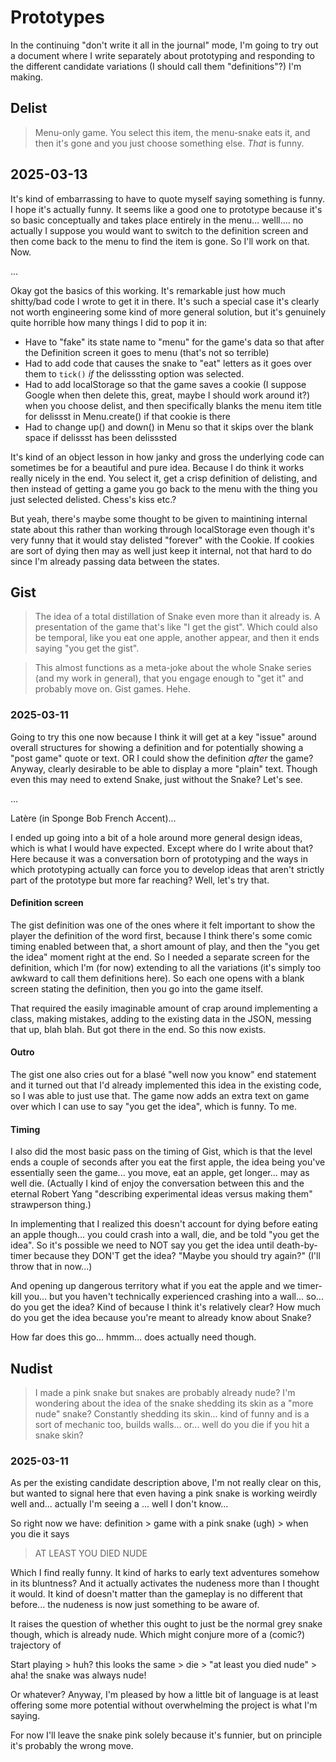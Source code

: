 # Prototypes

In the continuing "don't write it all in the journal" mode, I'm going to try out a document where I write separately about prototyping and responding to the different candidate variations (I should call them "definitions"?) I'm making.

## Delist

> Menu-only game. You select this item, the menu-snake eats it, and then it's gone and you just choose something else. *That* is funny.

## 2025-03-13

It's kind of embarrassing to have to quote myself saying something is funny. I hope it's actually funny. It seems like a good one to prototype because it's so basic conceptually and takes place entirely in the menu... welll.... no actually I suppose you would want to switch to the definition screen and then come back to the menu to find the item is gone. So I'll work on that. Now.

...

Okay got the basics of this working. It's remarkable just how much shitty/bad code I wrote to get it in there. It's such a special case it's clearly not worth engineering some kind of more general solution, but it's genuinely quite horrible how many things I did to pop it in:

- Have to "fake" its state name to "menu" for the game's data so that after the Definition screen it goes to menu (that's not so terrible)
- Had to add code that causes the snake to "eat" letters as it goes over them to `tick()` *if* the delisssting option was selected.
- Had to add localStorage so that the game saves a cookie (I suppose Google when then delete this, great, maybe I should work around it?) when you choose delist, and then specifically blanks the menu item title for delissst in Menu.create() if that cookie is there
- Had to change up() and down() in Menu so that it skips over the blank space if delissst has been delisssted

It's kind of an object lesson in how janky and gross the underlying code can sometimes be for a beautiful and pure idea. Because I do think it works really nicely in the end. You select it, get a crisp definition of delisting, and then instead of getting a game you go back to the menu with the thing you just selected delisted. Chess's kiss etc.?

But yeah, there's maybe some thought to be given to maintining internal state about this rather than working through localStorage even though it's very funny that it would stay delisted "forever" with the Cookie. If cookies are sort of dying then may as well just keep it internal, not that hard to do since I'm already passing data between the states.

## Gist

> The idea of a total distillation of Snake even more than it already is. A presentation of the game that's like "I get the gist". Which could also be temporal, like you eat one apple, another appear, and then it ends saying "you get the gist".

> This almost functions as a meta-joke about the whole Snake series (and my work in general), that you engage enough to "get it" and probably move on. Gist games. Hehe.


### 2025-03-11

Going to try this one now because I think it will get at a key "issue" around overall structures for showing a definition and for potentially showing a "post game" quote or text. OR I could show the definition *after* the game? Anyway, clearly desirable to be able to display a more "plain" text. Though even this may need to extend Snake, just without the Snake? Let's see.

...

Latère (in Sponge Bob French Accent)...

I ended up going into a bit of a hole around more general design ideas, which is what I would have expected. Except where do I write about that? Here because it was a conversation born of prototyping and the ways in which prototyping actually can force you to develop ideas that aren't strictly part of the prototype but more far reaching? Well, let's try that. 

#### Definition screen

The gist definition was one of the ones where it felt important to show the player the definition of the word first, because I think there's some comic timing enabled between that, a short amount of play, and then the "you get the idea" moment right at the end. So I needed a separate screen for the definition, which I'm (for now) extending to all the variations (it's simply too awkward to call them definitions here). So each one opens with a blank screen stating the definition, then you go into the game itself. 

That required the easily imaginable amount of crap around implementing a class, making mistakes, adding to the existing data in the JSON, messing that up, blah blah. But got there in the end. So this now exists.

#### Outro

The gist one also cries out for a blasé "well now you know" end statement and it turned out that I'd already implemented this idea in the existing code, so I was able to just use that. The game now adds an extra text on game over which I can use to say "you get the idea", which is funny. To me.

#### Timing

I also did the most basic pass on the timing of Gist, which is that the level ends a couple of seconds after you eat the first apple, the idea being you've essentially seen the game... you move, eat an apple, get longer... may as well die. (Actually I kind of enjoy the conversation between this and the eternal Robert Yang "describing experimental ideas versus making them" strawperson thing.)

In implementing that I realized this doesn't account for dying before eating an apple though... you could crash into a wall, die, and be told "you get the idea". So it's possible we need to NOT say you get the idea until death-by-timer because they DON'T get the idea? "Maybe you should try again?" (I'll throw that in now...)

And opening up dangerous territory what if you eat the apple and we timer-kill you... but you haven't technically experienced crashing into a wall... so... do you get the idea? Kind of because I think it's relatively clear? How much do you get the idea because you're meant to already know about Snake?

How far does this go... hmmm... does actually need though.

## Nudist

> I made a pink snake but snakes are probably already nude? I'm wondering about the idea of the snake shedding its skin as a "more nude" snake? Constantly shedding its skin... kind of funny and is a sort of mechanic too, builds walls... or... well do you die if you hit a snake skin?

### 2025-03-11

As per the existing candidate description above, I'm not really clear on this, but wanted to signal here that even having a pink snake is working weirdly well and... actually I'm seeing a ... well I don't know...

So right now we have: definition > game with a pink snake (ugh) > when you die it says

> AT LEAST YOU DIED NUDE

Which I find really funny. It kind of harks to early text adventures somehow in its bluntness? And it actually activates the nudeness more than I thought it would. It kind of doesn't matter than the gameplay is no different that before... the nudeness is now just something to be aware of.

It raises the question of whether this ought to just be the normal grey snake though, which is already nude. Which might conjure more of a (comic?) trajectory of

Start playing > huh? this looks the same > die > "at least you died nude" > aha! the snake was always nude!

Or whatever? Anyway, I'm pleased by how a little bit of language is at least offering some more potential without overwhelming the project is what I'm saying.

For now I'll leave the snake pink solely because it's funnier, but on principle it's probably the wrong move.